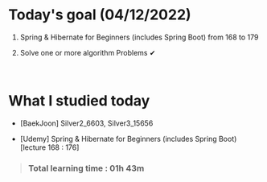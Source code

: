 # Today's goal (04/12/2022)

1. Spring & Hibernate for Beginners (includes Spring Boot) from 168 to 179

2. Solve one or more algorithm Problems ✔

<br>

# What I studied today

* [BaekJoon] Silver2_6603, Silver3_15656

* [Udemy] Spring & Hibernate for Beginners (includes Spring Boot) [lecture 168 : 176]

><h3>Total learning time : 01h 43m</h3>